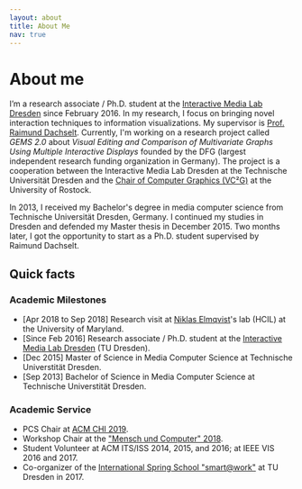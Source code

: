```yaml
---
layout: about
title: About Me
nav: true
---
```


# About me
I’m a research associate / Ph.D. student at the [Interactive Media Lab Dresden](https://imld.de/en/) since February 2016.
In my research, I focus on bringing novel interaction techniques to information visualizations.
My supervisor is [Prof. Raimund Dachselt](https://imld.de/~dachselt/).
Currently, I'm working on a research project called *GEMS 2.0* about *Visual Editing and Comparison of Multivariate Graphs Using Multiple Interactive Displays* founded by the DFG (largest independent research funding organization in Germany).
The project is a cooperation between the Interactive Media Lab Dresden at the Technische Universität Dresden and the [Chair of Computer Graphics (VC²G)](http://vcg.informatik.uni-rostock.de/) at the University of Rostock.

In 2013, I received my Bachelor's degree in media computer science from Technische Universität Dresden, Germany.
I continued my studies in Dresden and defended my Master thesis in December 2015.
Two months later, I got the opportunity to start as a Ph.D. student supervised by Raimund Dachselt.

## Quick facts
### Academic Milestones
- <span class="inline-date">[Apr 2018 to Sep 2018]</span> Research visit at [Niklas Elmqvist](https://sites.umiacs.umd.edu/elm/)'s lab (HCIL) at the University of Maryland.
- <span class="inline-date">[Since Feb 2016]</span> Research associate / Ph.D. student at the [Interactive Media Lab Dresden](http://imld.de/~horak) (TU Dresden). 
- <span class="inline-date">[Dec 2015]</span> Master of Science in Media Computer Science at Technische Universtität Dresden.
- <span class="inline-date">[Sep 2013]</span> Bachelor of Science in Media Computer Science at Technische Universtität Dresden.

### Academic Service
- PCS Chair at [ACM CHI 2019](https://chi2019.acm.org/organising/).
- Workshop Chair at the ["Mensch und Computer" 2018](http://muc2018.mensch-und-computer.de/konferenz/organisation/).
- Student Volunteer at ACM ITS/ISS 2014, 2015, and 2016; at IEEE VIS 2016 and 2017.
- Co-organizer of the [International Spring School "smart@work"](http://smartatwork.org/organizers/) at TU Dresden in 2017.